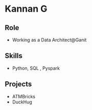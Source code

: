 # Kannan G

## Role
- Working as a Data Architect@Ganit

## Skills
- Python, SQL , Pyspark

## Projects
- ATMBricks
- DuckHug


<!---
g-kannan/g-kannan is a ✨ special ✨ repository because its `README.md` (this file) appears on your GitHub profile.
You can click the Preview link to take a look at your changes.
--->
